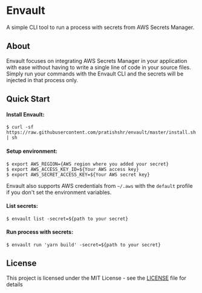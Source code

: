 # Envault

A simple CLI tool to run a process with secrets from AWS Secrets Manager.

## About

Envault focuses on integrating AWS Secrets Manager in your application with ease without having to write a single line of code in your source files. Simply run your commands with the Envault CLI and the secrets will be injected in that process only.

## Quick Start

#### Install Envault:

```
$ curl -sf https://raw.githubusercontent.com/pratishshr/envault/master/install.sh | sh
```

#### Setup environment:

```
$ export AWS_REGION={AWS region where you added your secret}
$ export AWS_ACCESS_KEY_ID=${Your AWS access key}
$ export AWS_SECRET_ACCESS_KEY=${Your AWS secret key}
```

Envault also supports AWS credentials from `~/.aws` with the `default` profile if you don't set the environment variables. <br>

#### List secrets:

```
$ envault list -secret=${path to your secret}
```

#### Run process with secrets:

```
$ envault run 'yarn build' -secret=${path to your secret}
```

## License

This project is licensed under the MIT License - see the [LICENSE](LICENSE) file for details
